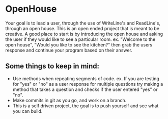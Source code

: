 # OpenHouse

Your goal is to lead a user, through the use of WriteLine's and ReadLine's,
through an open house. This is an open ended project that is meant to be
creative. 
A good place to start is by introducing the open house and asking the
user if they would like to see a particular room. 
ex. "Welcome to the open house", "Would you like to see the kitchen?"
     then grab the users response and continue your program based on their answer.

## Some things to keep in mind:
 - Use methods when repeating segments of code.
   ex. If you are testing for "yes" or "no" as a user response for multiple questions
       try making a method that takes a question and checks if the user entered "yes" or "no".
 - Make commits in git as you go, and work on a branch.
 - This is a self driven project, the goal is to push yourself and see what you can build.
